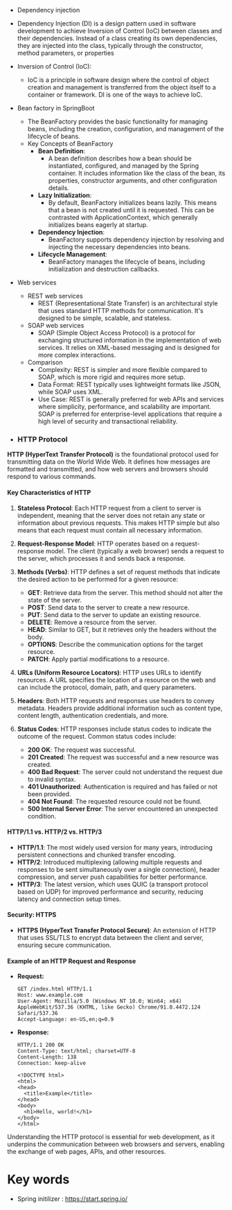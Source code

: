 - Dependency injection
- Dependency Injection (DI) is a design pattern used in software development to achieve Inversion of Control (IoC) between classes and their dependencies. Instead of a class creating its own dependencies, they are injected into the class, typically through the constructor, method parameters, or properties
- Inversion of Control (IoC):
  - IoC is a principle in software design where the control of object creation and management is transferred from the object itself to a container or framework. DI is one of the ways to achieve IoC.
- Bean factory in SpringBoot
  - The BeanFactory provides the basic functionality for managing beans, including the creation, configuration, and management of the lifecycle of beans.
  - Key Concepts of BeanFactory
    - **Bean Definition**:
      - A bean definition describes how a bean should be instantiated, configured, and managed by the Spring container. It includes information like the class of the bean, its properties, constructor arguments, and other configuration details.
    - **Lazy Initialization**:
      - By default, BeanFactory initializes beans lazily. This means that a bean is not created until it is requested. This can be contrasted with ApplicationContext, which generally initializes beans eagerly at startup.
    - **Dependency Injection**:
      - BeanFactory supports dependency injection by resolving and injecting the necessary dependencies into beans.
    - **Lifecycle Management**:
      - BeanFactory manages the lifecycle of beans, including initialization and destruction callbacks.
- Web services
  - REST web services
    - REST (Representational State Transfer) is an architectural style that uses standard HTTP methods for communication. It's designed to be simple, scalable, and stateless.
  - SOAP web services
    - SOAP (Simple Object Access Protocol) is a protocol for exchanging structured information in the implementation of web services. It relies on XML-based messaging and is designed for more complex interactions.
  - Comparison
    - Complexity: REST is simpler and more flexible compared to SOAP, which is more rigid and requires more setup.
    - Data Format: REST typically uses lightweight formats like JSON, while SOAP uses XML.
    - Use Case: REST is generally preferred for web APIs and services where simplicity, performance, and scalability are important. SOAP is preferred for enterprise-level applications that require a high level of security and transactional reliability.

- ### HTTP Protocol

**HTTP (HyperText Transfer Protocol)** is the foundational protocol used for transmitting data on the World Wide Web. It defines how messages are formatted and transmitted, and how web servers and browsers should respond to various commands.

#### Key Characteristics of HTTP

1. **Stateless Protocol**: Each HTTP request from a client to server is independent, meaning that the server does not retain any state or information about previous requests. This makes HTTP simple but also means that each request must contain all necessary information.

2. **Request-Response Model**: HTTP operates based on a request-response model. The client (typically a web browser) sends a request to the server, which processes it and sends back a response.

3. **Methods (Verbs)**: HTTP defines a set of request methods that indicate the desired action to be performed for a given resource:
   - **GET**: Retrieve data from the server. This method should not alter the state of the server.
   - **POST**: Send data to the server to create a new resource.
   - **PUT**: Send data to the server to update an existing resource.
   - **DELETE**: Remove a resource from the server.
   - **HEAD**: Similar to GET, but it retrieves only the headers without the body.
   - **OPTIONS**: Describe the communication options for the target resource.
   - **PATCH**: Apply partial modifications to a resource.

4. **URLs (Uniform Resource Locators)**: HTTP uses URLs to identify resources. A URL specifies the location of a resource on the web and can include the protocol, domain, path, and query parameters.

5. **Headers**: Both HTTP requests and responses use headers to convey metadata. Headers provide additional information such as content type, content length, authentication credentials, and more.

6. **Status Codes**: HTTP responses include status codes to indicate the outcome of the request. Common status codes include:
   - **200 OK**: The request was successful.
   - **201 Created**: The request was successful and a new resource was created.
   - **400 Bad Request**: The server could not understand the request due to invalid syntax.
   - **401 Unauthorized**: Authentication is required and has failed or not been provided.
   - **404 Not Found**: The requested resource could not be found.
   - **500 Internal Server Error**: The server encountered an unexpected condition.

#### HTTP/1.1 vs. HTTP/2 vs. HTTP/3

- **HTTP/1.1**: The most widely used version for many years, introducing persistent connections and chunked transfer encoding.
- **HTTP/2**: Introduced multiplexing (allowing multiple requests and responses to be sent simultaneously over a single connection), header compression, and server push capabilities for better performance.
- **HTTP/3**: The latest version, which uses QUIC (a transport protocol based on UDP) for improved performance and security, reducing latency and connection setup times.

#### Security: HTTPS

- **HTTPS (HyperText Transfer Protocol Secure)**: An extension of HTTP that uses SSL/TLS to encrypt data between the client and server, ensuring secure communication.

#### Example of an HTTP Request and Response

- **Request:**
  ```plaintext
  GET /index.html HTTP/1.1
  Host: www.example.com
  User-Agent: Mozilla/5.0 (Windows NT 10.0; Win64; x64) AppleWebKit/537.36 (KHTML, like Gecko) Chrome/91.0.4472.124 Safari/537.36
  Accept-Language: en-US,en;q=0.9
  ```

- **Response:**
  ```plaintext
  HTTP/1.1 200 OK
  Content-Type: text/html; charset=UTF-8
  Content-Length: 138
  Connection: keep-alive
  
  <!DOCTYPE html>
  <html>
  <head>
    <title>Example</title>
  </head>
  <body>
    <h1>Hello, world!</h1>
  </body>
  </html>
  ```

Understanding the HTTP protocol is essential for web development, as it underpins the communication between web browsers and servers, enabling the exchange of web pages, APIs, and other resources.

# Key words
- Spring initilizer : https://start.spring.io/